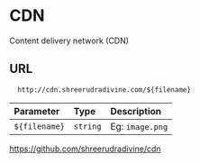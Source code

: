 
# CDN

Content delivery network (CDN)


## URL


```http
  http://cdn.shreerudradivine.com/${filename}
```

| Parameter | Type     | Description                |
| :-------- | :------- | :------------------------- |
| `${filename}` | `string` | Eg: `image.png` |


https://github.com/shreerudradivine/cdn

